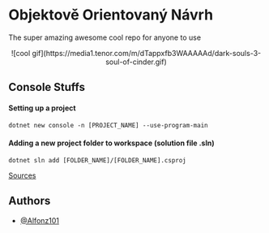 # Objektově Orientovaný Návrh
The super amazing awesome cool repo for anyone to use

<center>![cool gif](https://media1.tenor.com/m/dTappxfb3WAAAAAd/dark-souls-3-soul-of-cinder.gif)</center>

## Console Stuffs
#### Setting up a project

`dotnet new console -n [PROJECT_NAME] --use-program-main`

#### Adding a new project folder to workspace (solution file .sln)

`dotnet sln add [FOLDER_NAME]/[FOLDER_NAME].csproj`

[Sources](https://drive.google.com/drive/folders/1NQClVCcfn_PbDOZ88xoOzBqGmtejn9zc)


## Authors

- [@Alfonz101](https://www.github.com/Alfonz101)